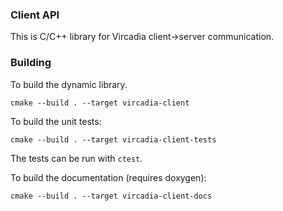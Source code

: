 ### Client API

This is C/C++ library for Vircadia client->server communication.

### Building

To build the dynamic library.
```
cmake --build . --target vircadia-client
```


To build the unit tests:
```
cmake --build . --target vircadia-client-tests
```
The tests can be run with `ctest`.


To build the documentation (requires doxygen):
```
cmake --build . --target vircadia-client-docs
```
